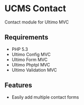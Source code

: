 # UCMS Contact
Contact module for Ultimo MVC

## Requirements
* PHP 5.3
* Ultimo Config MVC
* Ultimo Form MVC
* Ultimo Phptpl MVC
* Ultimo Validation MVC

## Features
* Easily add multiple contact forms